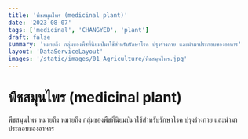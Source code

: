 ```yaml
---
title: 'พืชสมุนไพร (medicinal plant)'
date: '2023-08-07'
tags: ['medicinal', 'CHANGYED', 'plant']
draft: false
summary: 'หมายถึง กลุ่มของพืชที่นิยมป่มาใช้สำหรับรักษาโรค ปรุงร่างกาย และนำมาประกอบของอาหาร'
layout: 'DataServiceLayout'
images: '/static/images/01_Agriculture/พืชสมุนไพร.jpg'
---
```


# พืชสมุนไพร (medicinal plant)
พืชสมุนไพร หมายถึง หมายถึง กลุ่มของพืชที่นิยมป่มาใช้สำหรับรักษาโรค ปรุงร่างกาย และนำมาประกอบของอาหาร
